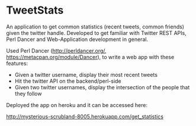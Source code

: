 TweetStats
==========

An application to get common statistics (recent tweets, common friends) given the twitter handle.  Developed to get familiar with Twitter REST APIs, Perl Dancer and Web-Application development in general. 

Used Perl Dancer (http://perldancer.org/, https://metacpan.org/module/Dancer), to write a web app with these features:

* Given a twitter username, display their most recent tweets
* Hit the twitter API on the backend/perl-side
* Given two twitter usernames, display the intersection of the people that they follow

Deployed the app on heroku and it can be accessed here: 

http://mysterious-scrubland-8005.herokuapp.com/get_statistics
